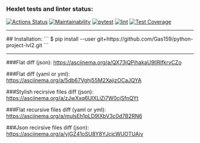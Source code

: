 ### Hexlet tests and linter status:
[![Actions Status](https://github.com/Gas159/python-project-lvl2/workflows/hexlet-check/badge.svg)](https://github.com/Gas159/python-project-lvl2/actions)
[![Maintainability](https://api.codeclimate.com/v1/badges/46234057334d78b3f3ee/maintainability)](https://codeclimate.com/github/Gas159/python-project-lvl2/maintainability)
[![pytest](https://github.com/Gas159/python-project-lvl2/actions/workflows/test1.yml/badge.svg?branch=main)](https://github.com/Gas159/python-project-lvl2/actions/workflows/test1.yml)
[![lint](https://github.com/Gas159/python-project-lvl2/actions/workflows/lint.yml/badge.svg)](https://github.com/Gas159/python-project-lvl2/actions/workflows/lint.yml)
[![Test Coverage](https://api.codeclimate.com/v1/badges/46234057334d78b3f3ee/test_coverage)](https://codeclimate.com/github/Gas159/python-project-lvl2/test_coverage)

<hr/>
## Installation:
```
$ pip install --user git+https://github.com/Gas159/python-project-lvl2.git
```
<hr/>

###Flat diff (json):
https://asciinema.org/a/QX73jQPihakaU9lIRlfkrvCZo

###Flat diff (yaml or yml):
https://asciinema.org/a/5db67Vghj55M2XajizOCaJQYA

###Stylish recirsive files diff (json):
https://asciinema.org/a/zJwXxq6UlXLiZi7W0cjSfnQYt

###Flat recursive files diff (yaml or yml):
https://asciinema.org/a/mulsEh1pLD9IXbV3c0d7B2RN6

###Json recirsive files diff (json):
https://asciinema.org/a/yjGZ41oSU8Y8YJcjcWUOTUAiv






